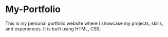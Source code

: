 # My-Portfolio

This is my personal portfolio website where I showcase my projects, skills, and experiences. It is built using HTML, CSS.
